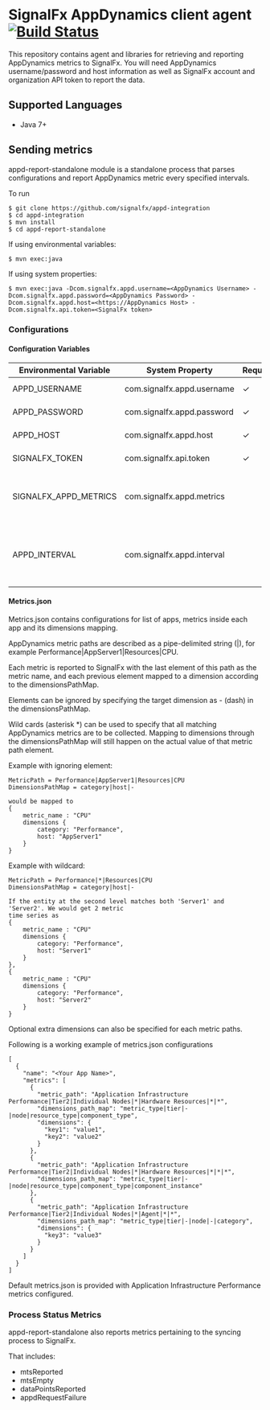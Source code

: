 # SignalFx AppDynamics client agent [![Build Status](https://travis-ci.org/signalfx/appd-integration.svg)](https://travis-ci.org/signalfx/appd-integration)

This repository contains agent and libraries for retrieving and reporting AppDynamics metrics
to SignalFx. You will need AppDynamics username/password and host information as well as 
SignalFx account and organization API token to report the data.

## Supported Languages

* Java 7+

## Sending metrics

appd-report-standalone module is a standalone process that parses configurations and report
AppDynamics metric every specified intervals.

To run
```
$ git clone https://github.com/signalfx/appd-integration
$ cd appd-integration
$ mvn install
$ cd appd-report-standalone
```
If using environmental variables:
```
$ mvn exec:java
```
If using system properties:
```
$ mvn exec:java -Dcom.signalfx.appd.username=<AppDynamics Username> -Dcom.signalfx.appd.password=<AppDynamics Password> -Dcom.signalfx.appd.host=<https://AppDynamics Host> -Dcom.signalfx.api.token=<SignalFx token>
```

### Configurations

#### Configuration Variables

| Environmental Variable | System Property            | Required | Description                                                     |
|------------------------|----------------------------|----------|-----------------------------------------------------------------|
| APPD_USERNAME          | com.signalfx.appd.username | &#x2713;        | AppDynamics Username                                            |
| APPD_PASSWORD          | com.signalfx.appd.password | &#x2713;        | AppDynamics Password                                            |
| APPD_HOST              | com.signalfx.appd.host     | &#x2713;        | AppDynamics Host                                                |
| SIGNALFX_TOKEN         | com.signalfx.api.token     | &#x2713;        | SignalFx API Token                                              |
| SIGNALFX_APPD_METRICS  | com.signalfx.appd.metrics  |          | Metric configurations filename (default to metrics.json)        |
| APPD_INTERVAL          | com.signalfx.appd.interval |          | Time in minutes of metric lookup interval (default to 1 minute) |


#### Metrics.json

Metrics.json contains configurations for list of apps, metrics inside each app and
its dimensions mapping.

AppDynamics metric paths are described as a pipe-delimited string (|),
for example Performance|AppServer1|Resources|CPU.

Each metric is reported to SignalFx with the last element of this path as the metric name,
and each previous element mapped to a dimension according to the dimensionsPathMap.

Elements can be ignored by specifying the target dimension as - (dash) in the dimensionsPathMap.

Wild cards (asterisk *) can be used to specify that all matching AppDynamics metrics are
to be collected. Mapping to dimensions through the dimensionsPathMap will still happen on
the actual value of that metric path element.

Example with ignoring element:

```
MetricPath = Performance|AppServer1|Resources|CPU
DimensionsPathMap = category|host|-

would be mapped to
{
    metric_name : "CPU"
    dimensions {
        category: "Performance",
        host: "AppServer1"
    }
}
```

Example with wildcard:
```
MetricPath = Performance|*|Resources|CPU
DimensionsPathMap = category|host|-

If the entity at the second level matches both 'Server1' and 'Server2'. We would get 2 metric
time series as
{
    metric_name : "CPU"
    dimensions {
        category: "Performance",
        host: "Server1"
    }
},
{
    metric_name : "CPU"
    dimensions {
        category: "Performance",
        host: "Server2"
    }
}
```

      
Optional extra dimensions can also be specified for each metric paths.

Following is a working example of metrics.json configurations
```
[
  {
    "name": "<Your App Name>",
    "metrics": [
      {
        "metric_path": "Application Infrastructure Performance|Tier2|Individual Nodes|*|Hardware Resources|*|*",
        "dimensions_path_map": "metric_type|tier|-|node|resource_type|component_type",
        "dimensions": {
          "key1": "value1",
          "key2": "value2"
        }
      },
      {
        "metric_path": "Application Infrastructure Performance|Tier2|Individual Nodes|*|Hardware Resources|*|*|*",
        "dimensions_path_map": "metric_type|tier|-|node|resource_type|component_type|component_instance"
      },
      {
        "metric_path": "Application Infrastructure Performance|Tier2|Individual Nodes|*|Agent|*|*",
        "dimensions_path_map": "metric_type|tier|-|node|-|category",
        "dimensions": {
          "key3": "value3"
        }
      }
    ]
  }
]
```

Default metrics.json is provided with Application Infrastructure Performance metrics configured.


### Process Status Metrics

appd-report-standalone also reports metrics pertaining to the syncing process to SignalFx.

That includes:
- mtsReported
- mtsEmpty
- dataPointsReported
- appdRequestFailure
